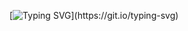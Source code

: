 [![Typing SVG](https://readme-typing-svg.demolab.com/?lines=This+is+my+coding+space.;I+am+here+to+learn+and+contribute.)](https://git.io/typing-svg)
